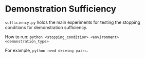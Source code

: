 # Demonstration Sufficiency

`sufficiency.py` holds the main experiments for testing the stopping conditions for demonstration sufficiency.

How to run:
```python <stopping_condition> <environment> <demonstration_type>```

For example, `python nevd driving pairs`.
